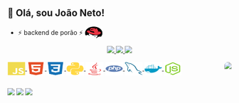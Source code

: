 ## 💬 Olá, sou João Neto!
- ⚡ backend de porão ⚡ <img align="center" height="30" width="40" src="https://raw.githubusercontent.com/devicons/devicon/master/icons/redhat/redhat-original.svg">
<div align="center">
  <a href="https://github.com/joaorodriguesrd">
    
  <img height="200em" src="https://github-readme-stats.vercel.app/api?username=joaorodriguesrd&show_icons=true&theme=vue&include_all_commits=true&count_private=true"/>
  <img height="200em" src="https://github-readme-stats.vercel.app/api/top-langs/?username=joaorodriguesrd&layout=compact&langs_count=10&theme=vue&hide=javascript,css,html"/>
<img height="180em" src="https://github-profile-trophy.vercel.app/?username=joaorodriguesrd&no-bg=true&margin-w=1$&column=7&no-frame=true"/>
    </div>
<div style="display: inline_block"><br>
  <img align="center" height="30" width="40" src="https://raw.githubusercontent.com/devicons/devicon/master/icons/javascript/javascript-plain.svg">
  <img align="center" height="30" width="40" src="https://raw.githubusercontent.com/devicons/devicon/master/icons/html5/html5-plain.svg">
  <img align="center" height="30" width="40" src="https://raw.githubusercontent.com/devicons/devicon/master/icons/css3/css3-plain.svg">
  <img align="center" height="30" width="40" src="https://raw.githubusercontent.com/devicons/devicon/master/icons/python/python-plain.svg">
  <img align="center" height="30" width="40" src="https://raw.githubusercontent.com/devicons/devicon/master/icons/java/java-plain.svg">
  <img align="center" height="30" width="40" src="https://raw.githubusercontent.com/devicons/devicon/master/icons/php/php-plain.svg">
  <img align="center" height="30" width="40" src="https://raw.githubusercontent.com/devicons/devicon/master/icons/mysql/mysql-plain.svg">
  <img align="center" height="30" width="40" src="https://raw.githubusercontent.com/devicons/devicon/master/icons/docker/docker-plain.svg">
  <img align="center" height="30" width="40" src="https://raw.githubusercontent.com/devicons/devicon/master/icons/nodejs/nodejs-plain.svg">
  
  <img align="right"  height="150" style="border-radius:50px;" src="https://instagram.fthe17-1.fna.fbcdn.net/v/t51.2885-19/274005686_472911510992408_3269375187716139239_n.jpg?stp=dst-jpg_s150x150&_nc_ht=instagram.fthe17-1.fna.fbcdn.net&_nc_cat=108&_nc_ohc=S2FWEyY1yVsAX8i3S1g&edm=ABfd0MgBAAAA&ccb=7-4&oh=00_AT8n3rxGjjgqH0mgKNeZHc4V2sPsXIvfXgdAp2et3bFoqQ&oe=6245CAEE&_nc_sid=7bff83">
</div>
  
  ##
 
<div> 
  <a href=["https://instagram.com/jrmeloneto" target="_blank"><img src="https://img.shields.io/badge/-Instagram-%23E4405F?style=for-the-badge&logo=instagram&logoColor=white](https://avatars.githubusercontent.com/u/50680705?v=4)" target="_blank"></a>
  <a href = "mailto:j.neto.rodrigues.redbuly@gmail.com"><img src="https://img.shields.io/badge/-Gmail-%23333?style=for-the-badge&logo=gmail&logoColor=white" target="_blank"></a>
  <a href="https://www.linkedin.com/in/jo%C3%A3o-rodrigues-de-melo-neto-a16951129/" target="_blank"><img src="https://img.shields.io/badge/-LinkedIn-%230077B5?style=for-the-badge&logo=linkedin&logoColor=white" target="_blank"></a> 

</div>
<!--
**JoaoRodriguesRD/JoaoRodriguesRD** is a ✨ _special_ ✨ repository because its `README.md` (this file) appears on your GitHub profile.

Here are some ideas to get you started:

- 🔭 I’m currently working on ...
- 🌱 I’m currently learning ...
- 👯 I’m looking to collaborate on ...
- 🤔 I’m looking for help with ...
- 💬 Ask me about ...
- 📫 How to reach me: ...
- 😄 Pronouns: ...
- ⚡ Fun fact: ...
-->
  
  [![trophy](https://github-profile-trophy.vercel.app/?username=ryo-ma&theme=onedark)](https://github.com/ryo-ma/github-profile-trophy)
  <a target="_blank"><img src="https://github-profile-trophy.vercel.app/?username=joaorodriguesrd&row=1&margin-w=10" target="_blank"></a>
